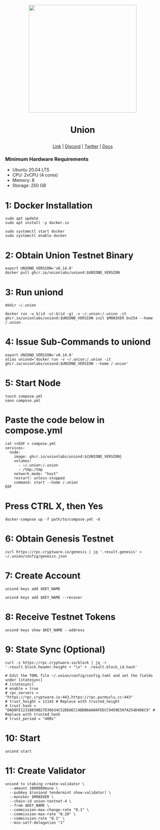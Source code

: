 <p align="center">
  <img height="350" height="350" src="https://pbs.twimg.com/profile_images/1725149557103714304/2SEn7E5S_400x400.jpg">
</p>
<h1>
<p align="center"> Union </p>
</h1>

<p align="center">
  <a href="https://union.build">Link</a> |
  <a href="https://discord.com/invite/union-build">Discord</a> |
  <a href="https://twitter.com/union_build">Twitter</a> |
  <a href="https://docs.union.build">Docs</a> 
</p>

### Minimum Hardware Requirements
- Ubuntu 20.04 LTS
- CPU: 2vCPU (4 cores)
- Memory: 8
- Storage: 250 GB

# 1: Docker Installation

```
sudo apt update
sudo apt install -y docker.io
```
```
sudo systemctl start docker
sudo systemctl enable docker
```
# 2: Obtain Union Testnet Binary

```
export UNIOND_VERSION='v0.14.0'
docker pull ghcr.io/unionlabs/uniond:$UNIOND_VERSION
```
# 3: Run uniond

```
mkdir ~/.union
```
```
docker run -u $(id -u):$(id -g) -v ~/.union:/.union -it ghcr.io/unionlabs/uniond:$UNIOND_VERSION init $MONIKER bn254 --home /.union
```
# 4: Issue Sub-Commands to uniond

```
export UNIOND_VERSION='v0.14.0'
alias uniond='docker run -v ~/.union:/.union -it ghcr.io/unionlabs/uniond:$UNIOND_VERSION --home /.union'
```
# 5: Start Node
```
touch compose.yml
nano compose.yml
```
# Paste the code below in compose.yml
```
cat <<EOF > compose.yml
services:
  node:
    image: ghcr.io/unionlabs/uniond:${UNIOND_VERSION}
    volumes:
      - ~/.union:/.union
      - /tmp:/tmp
    network_mode: "host"
    restart: unless-stopped
    command: start --home /.union
EOF
```
# Press CTRL X, then Yes
```
docker-compose up -f path/to/compose.yml -d
```
# 6: Obtain Genesis Testnet
```
curl https://rpc.cryptware.io/genesis | jq '.result.genesis' > ~/.union/config/genesis.json
```
# 7: Create Account

```
uniond keys add $KEY_NAME
```
```
uniond keys add $KEY_NAME --recover
```
# 8: Receive Testnet Tokens
```
uniond keys show $KEY_NAME --address
```
# 9: State Sync (Optional)
```
curl -s https://rpc.cryptware.io/block | jq -r '.result.block.header.height + "\n" + .result.block_id.hash'
```
```
# Edit the TOML file ~/.union/config/config.toml and set the fields under [statesync]
# [statesync]
# enable = true
# rpc_servers = "https://rpc.cryptware.io:443,https://rpc.purmuzlu.cc:443"
# trust_height = 11143 # Replace with trusted_height
# trust_hash = "DAD8FE1231B030B27D36634C52DEAECCABDB6AA0AFDECC9459E507A254D4D6C9" # Replace with trusted_hash
# trust_period = "400s"
```
# 10: Start
```
uniond start
```
# 11: Create Validator
```
uniond tx staking create-validator \
  --amount 1000000muno \
  --pubkey $(uniond tendermint show-validator) \
  --moniker $MONIKER \
  --chain-id union-testnet-4 \
  --from $KEY_NAME \
  --commission-max-change-rate "0.1" \
  --commission-max-rate "0.20" \
  --commission-rate "0.1" \
  --min-self-delegation "1"
```
